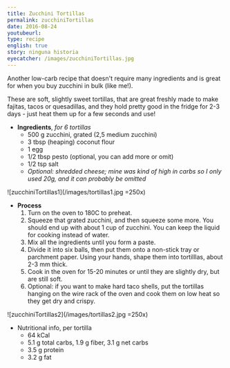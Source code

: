```yaml
---
title: Zucchini Tortillas
permalink: zucchiniTortillas
date: 2016-08-24
youtubeurl: 
type: recipe
english: true
story: ninguna historia
eyecatcher: /images/zucchiniTortillas.jpg
---
```


Another low-carb recipe that doesn't require many ingredients and is great for when you buy zucchini in bulk (like me!). 

These are soft, slightly sweet tortillas, that are great freshly made to make fajitas, tacos or quesadillas, and they hold pretty good in the fridge for 2-3 days - just heat them up for a few seconds and use!


* **Ingredients**, _for 6 tortillas_
  * 500 g zucchini, grated (2,5 medium zucchini)
  * 3 tbsp (heaping) coconut flour
  * 1 egg
  * 1/2 tbsp pesto (optional, you can add more or omit)
  * 1/2 tsp salt
  * _Optional: shredded cheese; mine was kind of high in carbs so I only used 20g, and it can probably be omitted_

![zucchiniTortillas1](/images/tortillas1.jpg =250x)

* **Process**
  1. Turn on the oven to 180C to preheat.
  2. Squeeze that grated zucchini, and then squeeze some more. You should end up with about 1 cup of zucchini. You can keep the liquid for cooking instead of water.
  3. Mix all the ingredients until you form a paste.
  4. Divide it into six balls, then put them onto a non-stick tray or parchment paper. Using your hands, shape them into tortilllas, about 2-3 mm thick.
  5. Cook in the oven for 15-20 minutes or until they are slightly dry, but are still soft. 
  6. Optional: if you want to make hard taco shells, put the tortillas hanging on the wire rack of the oven and cook them on low heat so they get dry and crispy.

![zucchiniTortillas2](/images/tortillas2.jpg =250x)

* Nutritional info, per tortilla
  * 64 kCal
  * 5.1 g total carbs, 1.9 g fiber, 3.1 g net carbs
  * 3.5 g protein
  * 3.2 g fat